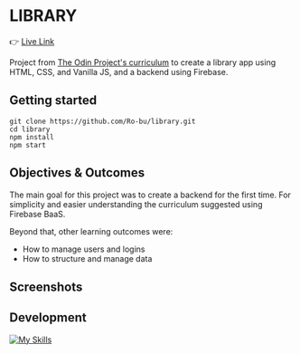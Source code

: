 
# LIBRARY

:point_right: [Live Link](https://ro-bu.github.io/library/)

Project from [The Odin Project's curriculum](https://theodinproject.com) to create a library app using HTML, CSS, and Vanilla JS, and a backend using Firebase.

## Getting started

```
git clone https://github.com/Ro-bu/library.git
cd library
npm install
npm start
```

## Objectives & Outcomes

The main goal for this project was to create a backend for the first time. For simplicity and easier understanding the curriculum suggested using Firebase BaaS.

Beyond that, other learning outcomes were:

- How to manage users and logins
- How to structure and manage data

## Screenshots




## Development

[![My Skills](https://skills.thijs.gg/icons?i=js,html,css)](https://skills.thijs.gg)

